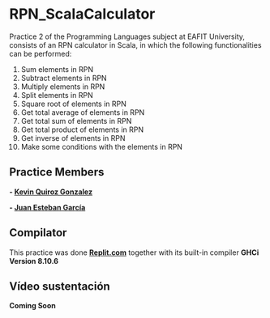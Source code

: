 # RPN_ScalaCalculator
Practice 2 of the Programming Languages subject at EAFIT University, consists of an RPN calculator in Scala, in which the following functionalities can be performed:

1. Sum elements in RPN
2. Subtract elements in RPN
3. Multiply elements in RPN
4. Split elements in RPN
5. Square root of elements in RPN
6. Get total average of elements in RPN
7. Get total sum of elements in RPN
8. Get total product of elements in RPN
9. Get inverse of elements in RPN
10. Make some conditions with the elements in RPN


## Practice Members
**- <a href="https://github.com/KevinQzG">Kevin Quiroz Gonzalez</a>**

**- <a href="https://github.com/Juanstevan1">Juan Esteban García</a>**

## Compilator
This practice was done **<a href="https://replit.com">Replit.com</a>** together with its built-in compiler **GHCi Version 8.10.6**

## Vídeo sustentación
**Coming Soon**
